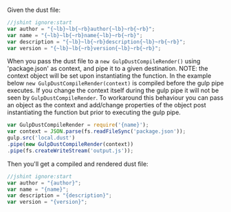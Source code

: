  Given the dust file:

```js
//jshint ignore:start
var author = "{~lb}~lb{~rb}author{~lb}~rb{~rb}";
var name = "{~lb}~lb{~rb}name{~lb}~rb{~rb}";
var description = "{~lb}~lb{~rb}description{~lb}~rb{~rb}";
var version = "{~lb}~lb{~rb}version{~lb}~rb{~rb}";
```

When you pass the dust file to a `new GulpDustCompileRender()` using 'package.json' as context, and pipe it to a given destination.
NOTE: the context object will be set upon instantiating the function.  In the example below `new GulpDustCompileRender(context)` is compiled before the gulp pipe executes. If you change the context itself during the gulp pipe it will not be seen by `GulpDustCompileRender`.  To workaround this behaviour you can pass an object as the context and add/change properties of the object post instantiating the function but prior to executing the gulp pipe.

```js
var GulpDustCompileRender = require('{name}');
var context = JSON.parse(fs.readFileSync('package.json'));
gulp.src('local.dust')
.pipe(new GulpDustCompileRender(context))
.pipe(fs.createWriteStream('output.js'));
```

Then you'll get a compiled and rendered dust file:

```js
//jshint ignore:start
var author = "{author}";
var name = "{name}";
var description = "{description}";
var version = "{version}";
```
